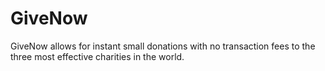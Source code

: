 GiveNow
=======
GiveNow allows for instant small donations with no transaction fees to the three most effective charities in the world.